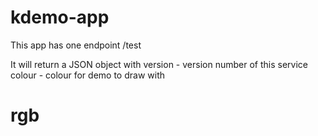 # kdemo-app
  
This app has one endpoint /test

It will return a JSON object with 
version - version number of this service
colour - colour for demo to draw with

# rgb

